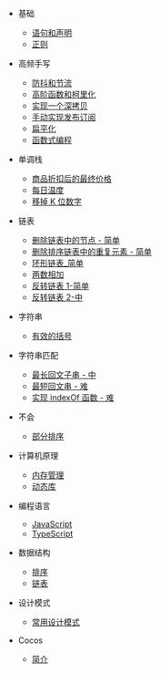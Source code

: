 - 基础
  - [语句和声明](docs/基础/语句和声明.md)
  - [正则](docs/基础/正则.md)
- 高频手写
  - [防抖和节流](docs/高频手写/防抖和节流.md)
  - [高阶函数和柯里化](docs/高频手写/高阶函数和柯里化.md)
  - [实现一个深拷贝](docs/高频手写/深拷贝.md)
  - [手动实现发布订阅](docs/高频手写/手动实现发布订阅.md)
  - [扁平化](docs/高频手写/扁平化.md)
  - [函数式编程](docs/高频手写/函数式编程.md)
- 单调栈
  - [商品折扣后的最终价格](docs/单调栈/finalPrices.1475.md)
  - [每日温度](docs/单调栈/dailyTemperatures.739.md)
  - [移掉 K 位数字](docs/单调栈/removeKdigits.md)
- 链表
  - [删除链表中的节点 - 简单](docs/链表/删除链表中的节点.md)
  - [删除排序链表中的重复元素 - 简单](docs/链表/删除排序链表中的重复元素.md)
  - [环形链表_简单](docs/链表/环形链表.md)
  - [两数相加](docs/链表/两数相加.md)
  - [反转链表 1-简单](docs/链表/反转链表1.md)
  - [反转链表 2-中](docs/链表/反转链表2.md)
- 字符串
  - [有效的括号](docs/字符串/有效的括号.md)
- 字符串匹配
  - [最长回文子串 - 中](docs/字符串匹配/最长回文子串.md)
  - [最短回文串 - 难](docs/字符串匹配/最短回文串.md)
  - [实现 indexOf 函数 - 难](docs/字符串匹配/实现indexOf.md)
  
- 不会
  - [部分排序](docs/不会/sub-sort-lcci.md)
- 计算机原理
  - [内存管理](docs/计算机原理/内存管理.md)
  - [动态库](docs/计算机原理/动态库.md)
- 编程语言
  - [JavaScript](docs/编程语言/JavaScript.md)
  - [TypeScript](docs/编程语言/TypeScript.md)
- 数据结构
  - [排序](docs/数据结构/排序.md)
  - [链表](docs/数据结构/链表.md)
- 设计模式
  - [常用设计模式](docs/设计模式/常用设计模式.md)
- Cocos
  - [简介](docs/Cocos/简介.md)
